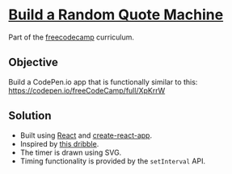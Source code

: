 # [Build a Random Quote Machine](https://learn.freecodecamp.org/front-end-libraries/front-end-libraries-projects/build-a-pomodoro-clock)

Part of the [freecodecamp](https://www.freecodecamp.com) curriculum.

## Objective

Build a CodePen.io app that is functionally similar to this: https://codepen.io/freeCodeCamp/full/XpKrrW

## Solution

- Built using [React](https://reactjs.org/) and [create-react-app](https://github.com/facebook/create-react-app).
- Inspired by [this dribble](https://dribbble.com/shots/4157260-Pomotroid-Pomodoro-App).
- The timer is drawn using SVG.
- Timing functionality is provided by the `setInterval` API.

